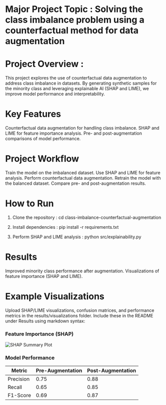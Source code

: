 # Major Project Topic : Solving the class imbalance problem using a counterfactual method for data augmentation

# Project Overview :
This project explores the use of counterfactual data augmentation to address class imbalance in datasets. By generating synthetic samples for the minority class and leveraging explainable AI (SHAP and LIME), we improve model performance and interpretability.

# Key Features
Counterfactual data augmentation for handling class imbalance.
SHAP and LIME for feature importance analysis.
Pre- and post-augmentation comparisons of model performance.

# Project Workflow
Train the model on the imbalanced dataset.
Use SHAP and LIME for feature analysis.
Perform counterfactual data augmentation.
Retrain the model with the balanced dataset.
Compare pre- and post-augmentation results.

# How to Run
1. Clone the repository : cd class-imbalance-counterfactual-augmentation

2. Install dependencies : pip install -r requirements.txt

3. Perform SHAP and LIME analysis : python src/explainability.py

# Results
Improved minority class performance after augmentation.
Visualizations of feature importance (SHAP and LIME).


# Example Visualizations
Upload SHAP/LIME visualizations, confusion matrices, and performance metrics in the results/visualizations folder. Include these in the README under Results using markdown syntax:

### Feature Importance (SHAP)
![SHAP Summary Plot](results/visualizations/shap_summary.png)

### Model Performance
| Metric         | Pre-Augmentation | Post-Augmentation |
|----------------|------------------|-------------------|
| Precision      | 0.75             | 0.88              |
| Recall         | 0.65             | 0.85              |
| F1-Score       | 0.69             | 0.87              |




